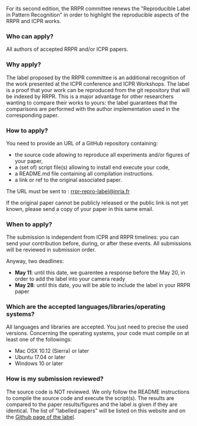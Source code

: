 For its second edition, the RRPR committee renews the "Reproducible Label in Pattern Recognition" in order to highlight the reproducible aspects of the RRPR and ICPR works.

### Who can apply?

All authors of accepted RRPR and/or ICPR papers.

### Why apply?

The label proposed by the RRPR committee is an additional recognition of the work presented at the ICPR conference and ICPR Workshops. The label is a proof that your work can be reproduced from the git repository that will be indexed by RRPR. This is a major advantage for other researchers wanting to compare their works to yours: the label guarantees that the comparisons are performed with the author implementation used in the corresponding paper.

### How to apply?

You need to provide an URL of a GitHub repository containing:

- the source code allowing to reproduce all experiments and/or figures of your paper,
- a (set of) script file(s) allowing to install end execute your code,
- a README.md file containing all compilation instructions.
- a link or ref to the original associated paper.

The URL must be sent to : <rrpr-repro-label@inria.fr>

If the original paper cannot be publicly released or the public link is not yet known, please send a copy of your paper in this same email.

### When to apply?

The submission is independent from ICPR and RRPR timelines: you can send your contribution before, during, or after these events. All submissions will be reviewed in submission order.

Anyway, two deadlines:
- **May 11**: until this date, we guarentee a response before the May 20, in order to add the label into your camera ready
- **May 28**: until this date, you will be able to include the label in your RRPR paper

### Which are the accepted languages/libraries/operating systems?

All languages and libraries are accepted. You just need to precise the used versions.
Concerning the operating systems, your code must compile on at least one of the followings:

- Mac OSX 10.12 (Sierra) or later
- Ubuntu 17.04 or later
- Windows 10 or later

### How is my submission reviewed?

The source code is NOT reviewed. We only follow the README instructions to compile the source code and execute the script(s). The results are compared to the paper results/figures and the label is given if they are identical. The list of "labelled papers" will be listed on this website and on the [Github page of the label](https://github.com/RLPR).
